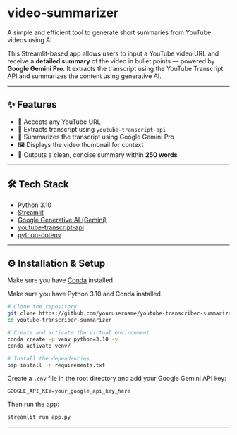 # video-summarizer
A simple and efficient tool to generate short summaries from YouTube videos using AI.

This Streamlit-based app allows users to input a YouTube video URL and receive a **detailed summary** of the video in bullet points — powered by **Google Gemini Pro**. It extracts the transcript using the YouTube Transcript API and summarizes the content using generative AI.

---

## ✨ Features

- 🔗 Accepts any YouTube URL
- 📜 Extracts transcript using `youtube-transcript-api`
- 🧠 Summarizes the transcript using Google Gemini Pro
- 🖼️ Displays the video thumbnail for context
- 📝 Outputs a clean, concise summary within **250 words**

---

## 🛠️ Tech Stack

- Python 3.10
- [Streamlit](https://streamlit.io/)
- [Google Generative AI (Gemini)](https://ai.google.dev/)
- [youtube-transcript-api](https://pypi.org/project/youtube-transcript-api/)
- [python-dotenv](https://pypi.org/project/python-dotenv/)

---

## ⚙️ Installation & Setup

Make sure you have [Conda](https://docs.conda.io/en/latest/) installed.

<!-- ### 1. Clone the Repository -->

<!-- ```bash
git clone https://github.com/yourusername/youtube-transcriber-summarizer.git
cd youtube-transcriber-summarizer -->
Make sure you have Python 3.10 and Conda installed.

```bash
# Clone the repository
git clone https://github.com/yourusername/youtube-transcriber-summarizer.git
cd youtube-transcriber-summarizer

# Create and activate the virtual environment
conda create -p venv python=3.10 -y
conda activate venv/

# Install the dependencies
pip install -r requirements.txt
```

Create a `.env` file in the root directory and add your Google Gemini API key:

```env
GOOGLE_API_KEY=your_google_api_key_here
```

Then run the app:

```bash
streamlit run app.py
```

---